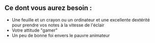 ## Ce dont vous aurez besoin :
* Une feuille et un crayon ou un ordinateur et une excellente dextérité pour prendre vos notes à la vitesse de l'éclair
* Votre attitude "gamer"
* Un peu de bonne foi envers le pauvre animateur
